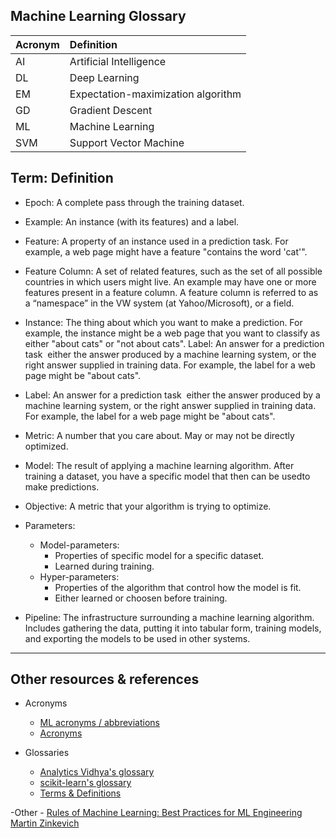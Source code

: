 Machine Learning Glossary
-----

| Acronym | Definition | 
|:---|:---|
| AI  | Artificial Intelligence |
| DL  | Deep Learning |
| EM  | Expectation-maximization algorithm |
| GD  | Gradient Descent |
| ML  | Machine Learning |
| SVM | Support Vector Machine |

Term: Definition
--------

- Epoch: A complete pass through the training dataset.

- Example: An instance (with its features) and a label.

- Feature: A property of an instance used in a prediction task. For example, a web page might have a feature "contains the word 'cat'".

- Feature Column: A set of related features, such as the set of all possible countries in which users might live. An example may have one or more features present in a feature column. A feature column is referred to as a “namespace” in the VW system (at Yahoo/Microsoft), or a field.

- Instance: The thing about which you want to make a prediction. For example, the instance might be a web page that you want to classify as either "about cats" or "not about cats". Label: An answer for a prediction task ­­ either the answer produced by a machine learning system, or the right answer supplied in training data. For example, the label for a web page might be "about cats".

- Label: An answer for a prediction task ­­ either the answer produced by a machine learning system, or the right answer supplied in training data. For example, the label for a web page might be "about cats".

- Metric: A number that you care about. May or may not be directly optimized.

- Model: The result of applying a machine learning algorithm. After training a dataset, you have a specific model that then can be usedto make predictions.

- Objective: A metric that your algorithm is trying to optimize.

- Parameters:  
    - Model-parameters: 
        - Properties of specific model for a specific dataset.
        - Learned during training.
    - Hyper-parameters:
        - Properties of the algorithm that control how the model is fit.
        - Either learned or choosen before training.

- Pipeline: The infrastructure surrounding a machine learning algorithm. Includes gathering the data, putting it into tabular form, training models, and exporting the models to be used in other systems.

-------
Other resources & references
-------

- Acronyms
    - [ML acronyms / abbreviations](https://docs.google.com/spreadsheets/d/1EijyTxc7OKrr2bIRJXitIr_7p0BJNHD8tgRDH8Pruk4/edit?usp=sharing)
    - [Acronyms](https://machinelearning.wtf/acronyms/)

- Glossaries
    - [Analytics Vidhya's glossary](https://www.analyticsvidhya.com/glossary-of-common-statistics-and-machine-learning-terms/)
    - [scikit-learn's glossary](http://scikit-learn.org/stable/glossary.html#glossary)
    - [Terms & Definitions](https://github.com/bfortuner/ml-cheatsheet/blob/master/docs/glossary.rst)

-Other
    - [Rules of Machine Learning: Best Practices for ML Engineering Martin Zinkevich](http://martin.zinkevich.org/rules_of_ml/rules_of_ml.pdf)